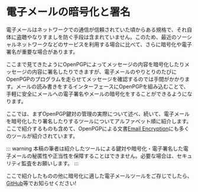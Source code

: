 # 電子メールの暗号化と署名
電子メールはネットワークでの通信が信頼されていた頃からある規格で、それ自体に盗聴やなりすましを防ぐ手段は含まれていません。このため、最近のソーシャルネットワークなどのサービスを利用する場合に比べて、さらに暗号化や電子署名が重要な場合があります。

ここまで見てきたようにOpenPGPによってメッセージの内容を暗号化したりメッセージの内容に署名したりできますが、電子メールのやりとりのたびにOpenPGPのプログラムを走らせてメッセージを確認するのでは手間がかかります。メールの読み書きをするインターフェースにOpenPGPを組み込むことで、手軽に安全にメールへの電子署名やメールの暗号化をすることができるようになります。

ここでは、まずOpenPGP鍵対の管理の実際について述べ、続いて、電子メールを暗号化したり署名したりするツールについてアルファベット順に紹介します。ここで紹介するものも含めて、OpenPGPによる文書[Email Encryption](https://www.openpgp.org/software/)にも多くのツールが紹介されています。

::: warning
本稿の筆者は紹介したツールによる鍵対や暗号化・電子署名した電子メールの秘匿性や正当性を保障することはできません。必要な場合は、セキュリティ監査をお願いします。
:::

ここで紹介したものの他に暗号化に適した電子メールツールをご存じでしたら、[GitHub](https://github.com/zunda/mitome.in)等でお知らせください!
